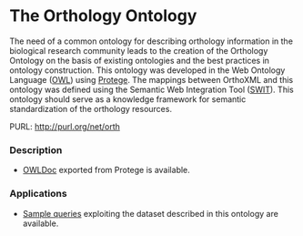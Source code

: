 # The Orthology Ontology
The need of a common ontology for describing orthology information in the biological research community leads to the creation of the Orthology Ontology on the basis of existing ontologies and the best practices in ontology construction. This ontology was developed in the Web Ontology Language ([OWL](http://www.w3.org/TR/owl2-overview/)) using [Protege](http://protege.stanford.edu). The mappings between OrthoXML and this ontology was defined using the Semantic Web Integration Tool ([SWIT](http://sele.inf.um.es/swit/)). This ontology should serve as a knowledge framework for semantic standardization of the orthology resources.

PURL: http://purl.org/net/orth

### Description

* [OWLDoc](http://mbgd.genome.ad.jp/ontology/OWLDOC/) exported from Protege is available.

### Applications

* [Sample queries](http://mbgd.genome.ad.jp/sparql/example.php?category=oo) exploiting the dataset described in this ontology are available.
